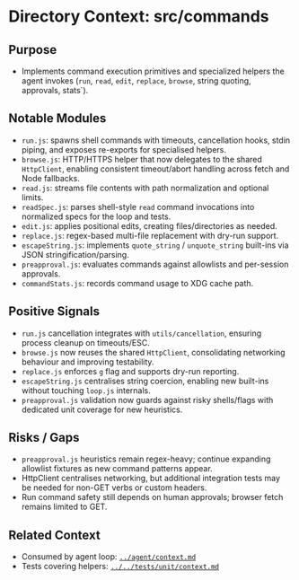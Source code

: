 # Directory Context: src/commands

## Purpose

- Implements command execution primitives and specialized helpers the agent invokes (`run`, `read`, `edit`, `replace`, `browse`, string quoting, approvals, stats`).

## Notable Modules

- `run.js`: spawns shell commands with timeouts, cancellation hooks, stdin piping, and exposes re-exports for specialised helpers.
- `browse.js`: HTTP/HTTPS helper that now delegates to the shared `HttpClient`, enabling consistent timeout/abort handling across fetch and Node fallbacks.
- `read.js`: streams file contents with path normalization and optional limits.
- `readSpec.js`: parses shell-style `read` command invocations into normalized specs for the loop and tests.
- `edit.js`: applies positional edits, creating files/directories as needed.
- `replace.js`: regex-based multi-file replacement with dry-run support.
- `escapeString.js`: implements `quote_string` / `unquote_string` built-ins via JSON stringification/parsing.
- `preapproval.js`: evaluates commands against allowlists and per-session approvals.
- `commandStats.js`: records command usage to XDG cache path.

## Positive Signals

- `run.js` cancellation integrates with `utils/cancellation`, ensuring process cleanup on timeouts/ESC.
- `browse.js` now reuses the shared `HttpClient`, consolidating networking behaviour and improving testability.
- `replace.js` enforces `g` flag and supports dry-run reporting.
- `escapeString.js` centralises string coercion, enabling new built-ins without touching `loop.js` internals.
- `preapproval.js` validation now guards against risky shells/flags with dedicated unit coverage for new heuristics.

## Risks / Gaps

- `preapproval.js` heuristics remain regex-heavy; continue expanding allowlist fixtures as new command patterns appear.
- HttpClient centralises networking, but additional integration tests may be needed for non-GET verbs or custom headers.
- Run command safety still depends on human approvals; browser fetch remains limited to GET.

## Related Context

- Consumed by agent loop: [`../agent/context.md`](../agent/context.md)
- Tests covering helpers: [`../../tests/unit/context.md`](../../tests/unit/context.md)
